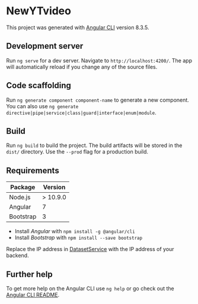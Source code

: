 # NewYTvideo

This project was generated with [Angular CLI](https://github.com/angular/angular-cli) version 8.3.5.

## Development server

Run `ng serve` for a dev server. Navigate to `http://localhost:4200/`. The app will automatically reload if you change any of the source files.

## Code scaffolding

Run `ng generate component component-name` to generate a new component. You can also use `ng generate directive|pipe|service|class|guard|interface|enum|module`.

## Build

Run `ng build` to build the project. The build artifacts will be stored in the `dist/` directory. Use the `--prod` flag for a production build.

## Requirements
| Package  |  Version | 
|---|---|
| Node.js | > 10.9.0 |
| Angular  |  7 |  
|  Bootstrap | 3  | 

* Install *Angular* with `npm install -g @angular/cli`
* Install *Bootstrap* with `npm install --save bootstrap`

Replace the IP address in [DatasetService](https://github.com/kinik93/Front-End/blob/master/src/app/services/dataset.service.ts) with the IP address of your backend.

## Further help

To get more help on the Angular CLI use `ng help` or go check out the [Angular CLI README](https://github.com/angular/angular-cli/blob/master/README.md).
